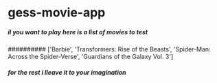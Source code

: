 # gess-movie-app

##### il you want to play here is a list of movies to test 
########## ['Barbie', 'Transformers: Rise of the Beasts', 'Spider-Man: Across the Spider-Verse', 'Guardians of the Galaxy Vol. 3']
##### for the rest i lleave it to your imagination


